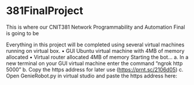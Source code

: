 # 381FinalProject
This is where our CNIT381 Network Programmability and Automation Final is going to be

Everything in this project will be completed using several virtual machines running on virtual box.
•	GUI Ubuntu virtual machine with 4MB of memory allocated
•	Virtual router allocated 4MB of memory
Starting the bot…
a.	In a new terminal on your GUI virtual machine enter the command “ngrok http 5000”
b.	Copy the https address for later use 
 (https://prnt.sc/2106d05)
c.	Open GenieRobot.py in virtual studio and paste the https address here:
 


